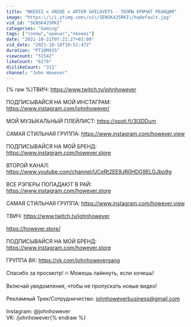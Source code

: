 ```yaml
---
title: "NKEEEI x UNIQE x ARTEM SHILOVETS - ТОЛПЫ КРИЧАТ РЕАКЦИЯ"
image: "https:\/\/i.ytimg.com\/vi\/SENSK4J5RKI\/hqdefault.jpg"
vid_id: "SENSK4J5RKI"
categories: "Gaming"
tags: ["толпы","кричат","nkeeei"]
date: "2021-10-21T07:22:27+03:00"
vid_date: "2021-10-18T10:51:47Z"
duration: "PT10M43S"
viewcount: "51542"
likeCount: "6276"
dislikeCount: "311"
channel: "John However"
---
```

{% raw %}ТВИЧ: <a rel="nofollow" target="blank" href="https://www.twitch.tv/johnhowever">https://www.twitch.tv/johnhowever</a><br /><br />ПОДПИСЫВАЙСЯ НА МОЙ ИНСТАГРАМ: <a rel="nofollow" target="blank" href="https://www.instagram.com/johnhowever/">https://www.instagram.com/johnhowever/</a><br /><br />МОЙ МУЗЫКАЛЬНЫЙ ПЛЕЙЛИСТ: <a rel="nofollow" target="blank" href="https://spoti.fi/3l3DDum">https://spoti.fi/3l3DDum</a><br /><br />САМАЯ СТИЛЬНАЯ ГРУППА: <a rel="nofollow" target="blank" href="https://www.instagram.com/however.view">https://www.instagram.com/however.view</a><br /><br />ПОДПИСЫВАЙСЯ НА МОЙ БРЕНД: <a rel="nofollow" target="blank" href="https://www.instagram.com/however.store">https://www.instagram.com/however.store</a><br /><br />ВТОРОЙ КАНАЛ: <a rel="nofollow" target="blank" href="https://www.youtube.com/channel/UCeRt2EE9JR0HDG9ELGJbp9g">https://www.youtube.com/channel/UCeRt2EE9JR0HDG9ELGJbp9g</a><br /><br />ВСЕ РЭПЕРЫ ПОПАДАЮТ В РАЙ: <a rel="nofollow" target="blank" href="https://www.instagram.com/however.store">https://www.instagram.com/however.store</a><br /><br />САМАЯ СТИЛЬНАЯ ГРУППА: <a rel="nofollow" target="blank" href="https://www.instagram.com/however.view">https://www.instagram.com/however.view</a><br /><br />ТВИЧ: <a rel="nofollow" target="blank" href="https://www.twitch.tv/johnhowever">https://www.twitch.tv/johnhowever</a><br /><br /><a rel="nofollow" target="blank" href="https://however.store/">https://however.store/</a><br /><br />ПОДПИСЫВАЙСЯ НА МОЙ БРЕНД: <a rel="nofollow" target="blank" href="https://www.instagram.com/however.store">https://www.instagram.com/however.store</a><br /><br />ГРУППА ВК: <a rel="nofollow" target="blank" href="https://vk.com/johnhowevergang">https://vk.com/johnhowevergang</a><br /><br />Спасибо за просмотр! 🔥 Можешь лайкнуть, если хочешь!<br /><br />Включай уведомления, чтобы не пропускать новые видео!<br /><br />Рекламный Трек/Сотрудничество: johnhoweverbusiness@gmail.com<br /><br />Instagram: @johnhowever<br />VK: /johnhowever{% endraw %}
